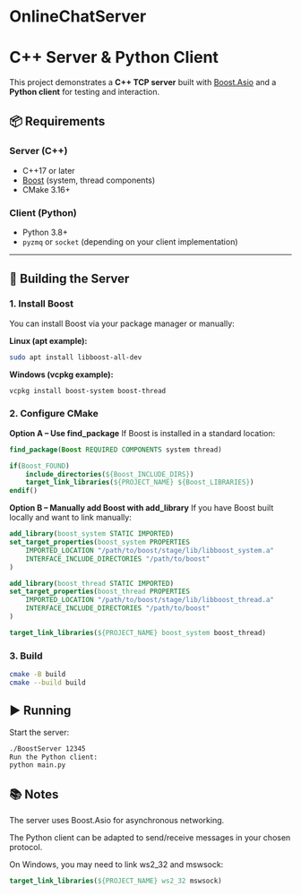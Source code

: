 # OnlineChatServer
# C++ Server & Python Client

This project demonstrates a **C++ TCP server** built with [Boost.Asio](https://www.boost.org/doc/libs/release/doc/html/boost_asio.html) and a **Python client** for testing and interaction.

## 📦 Requirements

### Server (C++)
- C++17 or later
- [Boost](https://www.boost.org/) (system, thread components)
- CMake 3.16+

### Client (Python)
- Python 3.8+
- `pyzmq` or `socket` (depending on your client implementation)

---

## 🔧 Building the Server

### 1. Install Boost
You can install Boost via your package manager or manually:

**Linux (apt example):**
```bash
sudo apt install libboost-all-dev
```


**Windows (vcpkg example):**
```bash
vcpkg install boost-system boost-thread
```

### 2. Configure CMake
**Option A – Use find_package**
If Boost is installed in a standard location:
```cmake
find_package(Boost REQUIRED COMPONENTS system thread)

if(Boost_FOUND)
    include_directories(${Boost_INCLUDE_DIRS})
    target_link_libraries(${PROJECT_NAME} ${Boost_LIBRARIES})
endif()
```

**Option B – Manually add Boost with add_library**
If you have Boost built locally and want to link manually:
```cmake
add_library(boost_system STATIC IMPORTED)
set_target_properties(boost_system PROPERTIES
    IMPORTED_LOCATION "/path/to/boost/stage/lib/libboost_system.a"
    INTERFACE_INCLUDE_DIRECTORIES "/path/to/boost"
)

add_library(boost_thread STATIC IMPORTED)
set_target_properties(boost_thread PROPERTIES
    IMPORTED_LOCATION "/path/to/boost/stage/lib/libboost_thread.a"
    INTERFACE_INCLUDE_DIRECTORIES "/path/to/boost"
)

target_link_libraries(${PROJECT_NAME} boost_system boost_thread)
```

### 3. Build
```bash
cmake -B build
cmake --build build
```

## ▶ Running
Start the server:
```bash
./BoostServer 12345
Run the Python client:
python main.py
```


## 📚 Notes
The server uses Boost.Asio for asynchronous networking.

The Python client can be adapted to send/receive messages in your chosen protocol.

On Windows, you may need to link ws2_32 and mswsock:
```cmake
target_link_libraries(${PROJECT_NAME} ws2_32 mswsock)
```
